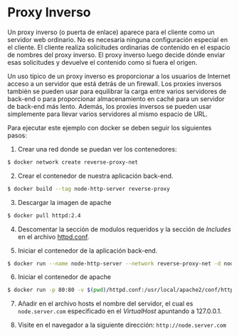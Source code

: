 # Proxy Inverso 

Un proxy inverso (o puerta de enlace) aparece para el cliente como un servidor web ordinario. No es necesaria ninguna configuración especial en el cliente. El cliente realiza solicitudes ordinarias de contenido en el espacio de nombres del proxy inverso. El proxy inverso luego decide dónde enviar esas solicitudes y devuelve el contenido como si fuera el origen.

Un uso típico de un proxy inverso es proporcionar a los usuarios de Internet acceso a un servidor que está detrás de un firewall. Los proxies inversos también se pueden usar para equilibrar la carga entre varios servidores de back-end o para proporcionar almacenamiento en caché para un servidor de back-end más lento. Además, los proxies inversos se pueden usar simplemente para llevar varios servidores al mismo espacio de URL.

Para ejecutar este ejemplo con docker se deben seguir los siguientes pasos:

1. Crear una red donde se puedan ver los contenedores:

```bash
$ docker network create reverse-proxy-net
```

2. Crear el contenedor de nuestra aplicación back-end.

```bash
$ docker build --tag node-http-server reverse-proxy
```

3. Descargar la imagen de apache

```bash
$ docker pull httpd:2.4
```

4. Descomentar la sección de modulos requeridos y la sección de *Includes* en el archivo [httpd.conf](/httpd.conf).

5. Iniciar el contenedor de la aplicación back-end.

```bash
$ docker run --name node-http-server --network reverse-proxy-net -d node-http-server
```

6. Iniciar el contenedor de apache

```bash
$ docker run -p 80:80 -v $(pwd)/httpd.conf:/usr/local/apache2/conf/httpd.conf -v $(pwd)/reverse-proxy/r-proxy.conf:/usr/local/apache2/conf/extra/r-proxy.conf --network reverse-proxy-net -d --name apache httpd:2.4
```

7. Añadir en el archivo hosts el nombre del servidor, el cual es `node.server.com` especificado en el *VirtualHost* apuntando a 127.0.0.1.

8. Visite en el navegador a la siguiente dirección: `http://node.server.com`